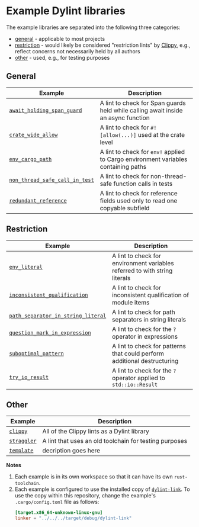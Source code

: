 # Example Dylint libraries

The example libraries are separated into the following three categories:

- [general] - applicable to most projects
- [restriction] - would likely be considered "restriction lints" by [Clippy], e.g., reflect concerns not necessarily held by all authors
- [other] - used, e.g., for testing purposes

## General

| Example                                                                  | Description                                                                        |
| ------------------------------------------------------------------------ | ---------------------------------------------------------------------------------- |
| [`await_holding_span_guard`](./general/await_holding_span_guard)         | A lint to check for Span guards held while calling await inside an async function  |
| [`crate_wide_allow`](./general/crate_wide_allow)                         | A lint to check for `#![allow(...)]` used at the crate level                       |
| [`env_cargo_path`](./general/env_cargo_path)                             | A lint to check for `env!` applied to Cargo environment variables containing paths |
| [`non_thread_safe_call_in_test`](./general/non_thread_safe_call_in_test) | A lint to check for non-thread-safe function calls in tests                        |
| [`redundant_reference`](./general/redundant_reference)                   | A lint to check for reference fields used only to read one copyable subfield       |

## Restriction

| Example                                                                              | Description                                                                |
| ------------------------------------------------------------------------------------ | -------------------------------------------------------------------------- |
| [`env_literal`](./restriction/env_literal)                                           | A lint to check for environment variables referred to with string literals |
| [`inconsistent_qualification`](./restriction/inconsistent_qualification)             | A lint to check for inconsistent qualification of module items             |
| [`path_separator_in_string_literal`](./restriction/path_separator_in_string_literal) | A lint to check for path separators in string literals                     |
| [`question_mark_in_expression`](./restriction/question_mark_in_expression)           | A lint to check for the `?` operator in expressions                        |
| [`suboptimal_pattern`](./restriction/suboptimal_pattern)                             | A lint to check for patterns that could perform additional destructuring   |
| [`try_io_result`](./restriction/try_io_result)                                       | A lint to check for the `?` operator applied to `std::io::Result`          |

## Other

| Example                          | Description                                            |
| -------------------------------- | ------------------------------------------------------ |
| [`clippy`](./other/clippy)       | All of the Clippy lints as a Dylint library            |
| [`straggler`](./other/straggler) | A lint that uses an old toolchain for testing purposes |
| [`template`](./other/template)   | decription goes here                                   |

**Notes**

1. Each example is in its own workspace so that it can have its own `rust-toolchain`.
2. Each example is configured to use the installed copy of [`dylint-link`](../dylint-link). To use the copy within this repository, change the example's `.cargo/config.toml` file as follows:
   ```toml
   [target.x86_64-unknown-linux-gnu]
   linker = "../../../target/debug/dylint-link"
   ```

[clippy]: https://github.com/rust-lang/rust-clippy#clippy
[general]: #general
[other]: #other
[restriction]: #restriction
